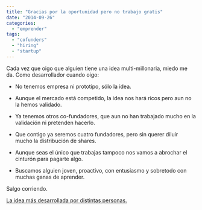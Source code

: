 ```yaml
---
title: "Gracias por la oportunidad pero no trabajo gratis"
date: "2014-09-26"
categories: 
  - "emprender"
tags: 
  - "cofunders"
  - "hiring"
  - "startup"
---
```


<!-- P { margin-bottom: 0.21cm; }A:link { } -->

Cada vez que oigo que alguien tiene una idea multi-millonaria, miedo me da. Como desarrollador cuando oigo:

- No tenemos empresa ni prototipo, sólo la idea.
    
- Aunque el mercado está competido, la idea nos hará ricos pero aun no la hemos validado.
    
- Ya tenemos otros co-fundadores, que aun no han trabajado mucho en la validación ni pretenden hacerlo.
    
- Que contigo ya seremos cuatro fundadores, pero sin querer diluir mucho la distribución de shares.
    
- Aunque seas el único que trabajas tampoco nos vamos a abrochar el cinturón para pagarte algo.
    
- Buscamos alguien joven, proactivo, con entusiasmo y sobretodo con muchas ganas de aprender.

Salgo corriendo.

[La idea más desarrollada por distintas personas.](http://www.quora.com/How-can-an-early-stage-startup-hire-a-developer)
